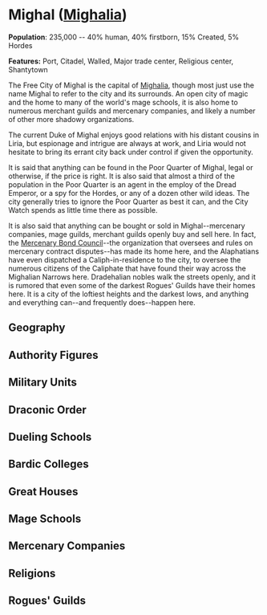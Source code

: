 # Mighal ([Mighalia](../Nations/Mighalia/md))
**Population**: 235,000 -- 40% human, 40% firstborn, 15% Created, 5% Hordes

**Features:** Port, Citadel, Walled, Major trade center, Religious center, Shantytown

The Free City of Mighal is the capital of [Mighalia](../Nations/Mighalia.md), though most just use the name Mighal to refer to the city and its surrounds. An open city of magic and the home to many of the world's mage schools, it is also home to numerous merchant guilds and mercenary companies, and likely a number of other more shadowy organizations.

The current Duke of Mighal enjoys good relations with his distant cousins in Liria, but espionage and intrigue are always at work, and Liria would not hesitate to bring its errant city back under control if given the opportunity.

It is said that anything can be found in the Poor Quarter of Mighal, legal or otherwise, if the price is right. It is also said that almost a third of the population in the Poor Quarter is an agent in the employ of the Dread Emperor, or a spy for the Hordes, or any of a dozen other wild ideas. The city generally tries to ignore the Poor Quarter as best it can, and the City Watch spends as little time there as possible.

It is also said that anything can be bought or sold in Mighal--mercenary companies, mage guilds, merchant guilds openly buy and sell here. In fact, the [Mercenary Bond Council](../Organizations/MercCompanies/MercCompanies.md)--the organization that oversees and rules on mercenary contract disputes--has made its home here, and the Alaphatians have even dispatched a Caliph-in-residence to the city, to oversee the numerous citizens of the Caliphate that have found their way across the Mighalian Narrows here. Dradehalian nobles walk the streets openly, and it is rumored that even some of the darkest Rogues' Guilds have their homes here. It is a city of the loftiest heights and the darkest lows, and anything and everything can--and frequently does--happen here.

## Geography

## Authority Figures

## Military Units

## Draconic Order

## Dueling Schools

## Bardic Colleges

## Great Houses

## Mage Schools

## Mercenary Companies

## Religions

## Rogues' Guilds
